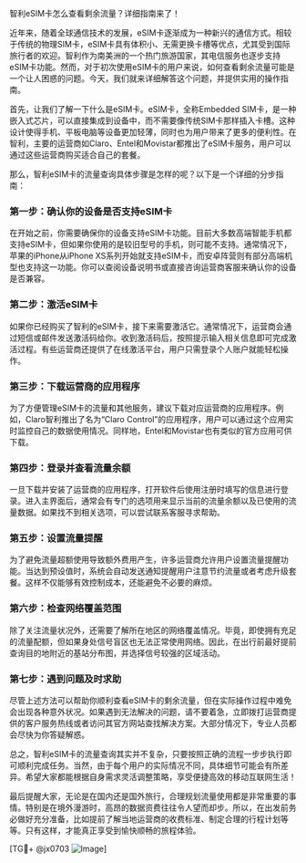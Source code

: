 智利eSIM卡怎么查看剩余流量？详细指南来了！

近年来，随着全球通信技术的发展，eSIM卡逐渐成为一种新兴的通信方式。相较于传统的物理SIM卡，eSIM卡具有体积小、无需更换卡槽等优点，尤其受到国际旅行者的欢迎。智利作为南美洲的一个热门旅游国家，其电信服务也逐步支持eSIM卡功能。然而，对于初次使用eSIM卡的用户来说，如何查看剩余流量可能是一个让人困惑的问题。今天，我们就来详细解答这个问题，并提供实用的操作指南。

首先，让我们了解一下什么是eSIM卡。eSIM卡，全称Embedded SIM卡，是一种嵌入式芯片，可以直接集成到设备中，而不需要像传统SIM卡那样插入卡槽。这种设计使得手机、平板电脑等设备更加轻薄，同时也为用户带来了更多的便利性。在智利，主要的运营商如Claro、Entel和Movistar都推出了eSIM卡服务，用户可以通过这些运营商购买适合自己的套餐。

那么，智利eSIM卡的流量查询具体步骤是怎样的呢？以下是一个详细的分步指南：

### 第一步：确认你的设备是否支持eSIM卡
在开始之前，你需要确保你的设备支持eSIM卡功能。目前大多数高端智能手机都支持eSIM卡，但如果你使用的是较旧型号的手机，则可能不支持。通常情况下，苹果的iPhone从iPhone XS系列开始就支持eSIM卡，而安卓阵营则有部分高端机型也支持这一功能。你可以查阅设备说明书或直接咨询运营商客服来确认你的设备是否兼容。

### 第二步：激活eSIM卡
如果你已经购买了智利的eSIM卡，接下来需要激活它。通常情况下，运营商会通过短信或邮件发送激活码给你。收到激活码后，按照提示输入相关信息即可完成激活过程。有些运营商还提供了在线激活平台，用户只需登录个人账户就能轻松操作。

### 第三步：下载运营商的应用程序
为了方便管理eSIM卡的流量和其他服务，建议下载对应运营商的应用程序。例如，Claro智利推出了名为“Claro Control”的应用程序，用户可以通过这个应用实时监控自己的数据使用情况。同样地，Entel和Movistar也有类似的官方应用可供下载。

### 第四步：登录并查看流量余额
一旦下载并安装了运营商的应用程序，打开软件后使用注册时填写的信息进行登录。进入主界面后，通常会有专门的选项用来显示当前的流量余额以及已使用的流量数据。如果找不到相关选项，可以尝试联系客服寻求帮助。

### 第五步：设置流量提醒
为了避免流量超额使用导致额外费用产生，许多运营商允许用户设置流量提醒功能。当达到预设值时，系统会自动发送通知提醒用户注意节约流量或者考虑升级套餐。这样不仅能够有效控制成本，还能避免不必要的麻烦。

### 第六步：检查网络覆盖范围
除了关注流量状况外，还需要了解所在地区的网络覆盖情况。毕竟，即使拥有充足的流量配额，但如果身处信号盲区也无法正常使用网络。因此，在出行前最好提前查询目的地附近的基站分布图，并选择信号较强的区域活动。

### 第七步：遇到问题及时求助
尽管上述方法可以帮助你顺利查看eSIM卡的剩余流量，但在实际操作过程中难免会出现各种意外状况。如果遇到无法解决的问题，请不要着急，立即拨打运营商提供的客户服务热线或者访问其官方网站查找解决方案。大部分情况下，专业人员都会尽快为你答疑解惑。

总之，智利eSIM卡的流量查询其实并不复杂，只要按照正确的流程一步步执行即可顺利完成任务。当然，由于每个用户的实际情况不同，具体细节可能会有所差异。希望大家都能根据自身需求灵活调整策略，享受便捷高效的移动互联网生活！

最后提醒大家，无论是在国内还是国外旅行，合理规划流量使用都是非常重要的事情。特别是在境外漫游时，高昂的数据资费往往令人望而却步。所以，在出发前务必做好充分准备，比如提前了解当地运营商的收费标准、制定合理的行程计划等等。只有这样，才能真正享受到愉快顺畅的旅程体验。

[TG💪+ @jx0703 ![Image](https://github.com/user-attachments/assets/dbca1d08-cadb-493c-b0ec-ad6f7a83f270)]